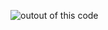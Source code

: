 ![outout of this code](https://github.com/user-attachments/assets/e540049d-d146-4f03-93e6-043bb1a6146c)
